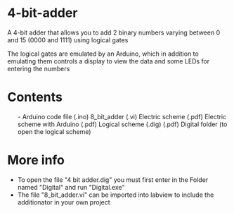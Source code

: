 # 4-bit-adder

A 4-bit adder that allows you to add 2 binary numbers varying between 0 and 15 (0000 and 1111) using logical gates

The logical gates are emulated by an Arduino, which in addition to emulating them controls a display to view the data and some LEDs for entering the numbers

# Contents

<ul>
- Arduino code file (.ino)
  8_bit_adder (.vi)
  Electric scheme (.pdf)
  Electric scheme with Arduino (.pdf)
  Logical scheme (.dig) (.pdf)
  Digital folder (to open the logical scheme)
</ul>

# More info
 - To open the file "4 bit adder.dig" you must first enter in the Folder named "Digital" and run "Digital.exe"
 - The file "8_bit_adder.vi" can be imported into labview to include the additionator in your own project

